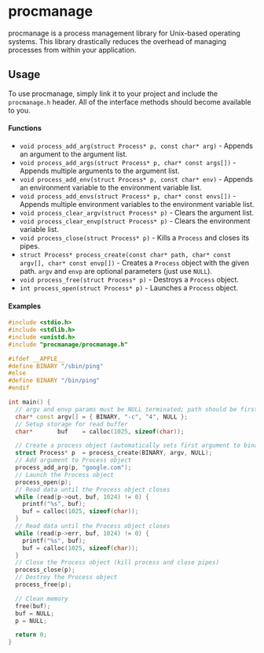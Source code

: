 procmanage
==========

procmanage is a process management library for Unix-based operating systems.
This library drastically reduces the overhead of managing processes from within
your application.

## Usage

To use procmanage, simply link it to your project and include the `procmanage.h`
header.  All of the interface methods should become available to you.

#### Functions

* `void process_add_arg(struct Process* p, const char* arg)` - Appends an
argument to the argument list.
* `void process_add_args(struct Process* p, char* const args[])` - Appends
multiple arguments to the argument list.
* `void process_add_env(struct Process* p, const char* env)` - Appends an
environment variable to the environment variable list.
* `void process_add_envs(struct Process* p, char* const envs[])` - Appends
multiple environment variables to the environment variable list.
* `void process_clear_argv(struct Process* p)` - Clears the argument list.
* `void process_clear_envp(struct Process* p)` - Clears the environment variable
list.
* `void process_close(struct Process* p)` - Kills a `Process` and closes its
pipes.
* `struct Process* process_create(const char* path, char* const argv[], char*
const envp[])` - Creates a `Process` object with the given path.  `argv` and
`envp` are optional parameters (just use `NULL`).
* `void process_free(struct Process* p)` - Destroys a `Process` object.
* `int process_open(struct Process* p)` - Launches a `Process` object.

#### Examples

```cpp
#include <stdio.h>
#include <stdlib.h>
#include <unistd.h>
#include "procmanage/procmanage.h"

#ifdef __APPLE__
#define BINARY "/sbin/ping"
#else
#define BINARY "/bin/ping"
#endif

int main() {
  // argv and envp params must be NULL terminated; path should be first argument
  char* const argv[] = { BINARY, "-c", "4", NULL };
  // Setup storage for read buffer
  char*       buf    = calloc(1025, sizeof(char));

  // Create a process object (automatically sets first argument to binary)
  struct Process* p  = process_create(BINARY, argv, NULL);
  // Add argument to Process object
  process_add_arg(p, "google.com");
  // Launch the Process object
  process_open(p);
  // Read data until the Process object closes
  while (read(p->out, buf, 1024) != 0) {
    printf("%s", buf);
    buf = calloc(1025, sizeof(char));
  }
  // Read data until the Process object closes
  while (read(p->err, buf, 1024) != 0) {
    printf("%s", buf);
    buf = calloc(1025, sizeof(char));
  }
  // Close the Process object (kill process and close pipes)
  process_close(p);
  // Destroy the Process object
  process_free(p);

  // Clean memory
  free(buf);
  buf = NULL;
  p = NULL;

  return 0;
}
```
